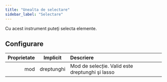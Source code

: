```yaml
---
title: "Unealta de selectare"
sidebar_label: "Selectare"
---
```



Cu acest instrument puteţi selecta elemente.

## Configurare

| Proprietate |  Implicit  | Descriere                                       |
| -----------:|:----------:|:----------------------------------------------- |
|         mod | dreptunghi | Mod de selecție. Valid este dreptunghi şi lasso |
